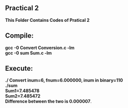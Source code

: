 ## Practical 2
**This Folder Contains Codes of Pratical 2**

## Compile:
**gcc -0 Convert Conversion.c -lm<br>
    gcc -0 sum Sum.c -lm**<br>

## Execute:
**./ Convert
inum=6,  fnum=6.000000, inum in binary=110<br>
./sum<br>
Sum1=7.485478<br>
Sum2=7.485472<br>
Difference between the two is 0.000007**.

    

